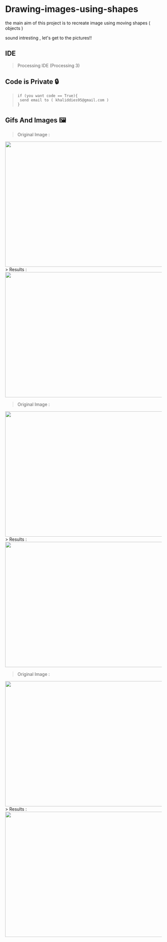# Drawing-images-using-shapes
the main aim of this project is to recreate image using moving shapes ( objects )

sound intresting , let's get to the pictures!!

## IDE
>Processing IDE (Processing 3)

## Code is Private :lock:
> ```
>if (you want code == True){
>  send email to ( khaliddies95@gmail.com )
>}
> ```
## Gifs And Images :framed_picture:
> Original Image :
<img src="https://github.com/Khalididies/Drawing-images-using-shapes/blob/main/Gifs%20and%20Images/11.jpg" width="600" height="403">
> Results :
<img src="https://github.com/Khalididies/Drawing-images-using-shapes/blob/main/Gifs%20and%20Images/1.gif" width="600" height="403">

> Original Image :
<img src="https://github.com/Khalididies/Drawing-images-using-shapes/blob/main/Gifs%20and%20Images/13.jpg" width="600" height="403">
> Results :
<img src="https://github.com/Khalididies/Drawing-images-using-shapes/blob/main/Gifs%20and%20Images/2.gif" width="600" height="403">

> Original Image :
<img src="https://github.com/Khalididies/Drawing-images-using-shapes/blob/main/Gifs%20and%20Images/14.jpg" width="600" height="403">
> Results :
<img src="https://github.com/Khalididies/Drawing-images-using-shapes/blob/main/Gifs%20and%20Images/3.gif" width="600" height="403">
